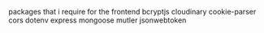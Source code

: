 packages that i require for the frontend
bcryptjs
cloudinary
cookie-parser
cors
dotenv
express
mongoose
mutler
jsonwebtoken
